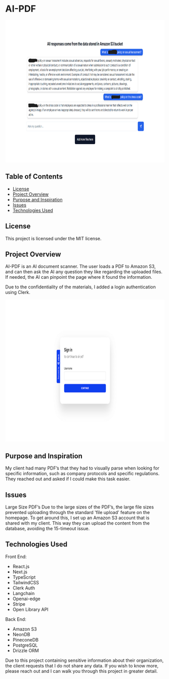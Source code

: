 # **AI-PDF**

<img src="./assets/AIPDFHomepage.png" height="450" width="900" />

## **Table of Contents**

-   [License](#license)
-   [Project Overview](#project-overview)
-   [Purpose and Inspiration](#purpose-and-inspiration)
-   [Issues](#issues)
-   [Technologies Used](#technologies-used)

## **License**

This project is licensed under the MIT license.

## **Project Overview**

AI-PDF is an AI document scanner. The user loads a PDF to Amazon S3, and can then ask the AI any question they like regarding the uploaded files. If needed, the AI can pinpoint the page where it found the information.

Due to the confidentiality of the materials, I added a login authentication using Clerk.

<img src="./assets/AIPDFClerk.png" height="450" width="900"/>

## **Purpose and Inspiration**

My client had many PDF’s that they had to visually parse when looking for specific information, such as company protocols and specific regulations. They reached out and asked if I could make this task easier.

## **Issues**

Large Size PDF’s
Due to the large sizes of the PDF’s, the large file sizes prevented uploading through the standard 'file upload' feature on the homepage. To get around this, I set up an Amazon S3 account that is shared with my client. This way they can upload the content from the database, avoiding the 15-timeout issue.

## **Technologies Used**

Front End:

-   React.js
-   Next.js
-   TypeScript
-   TailwindCSS
-   Clerk Auth
-   Langchain
-   Openai-edge
-   Stripe
-   Open Library API

Back End:

-   Amazon S3
-   NeonDB
-   PineconeDB
-   PostgreSQL
-   Drizzle ORM

Due to this project containing sensitive information about their organization, the client requests that I do not share any data. If you wish to know more, please reach out and I can walk you through this project in greater detail.
